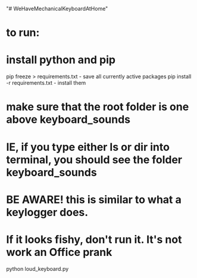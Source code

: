 "# WeHaveMechanicalKeyboardAtHome" 

# to run:

# install python and pip 

<!-- pip install --upgrade wheel
pip install pyglet
pip install pynput
pip install playsound -->

pip freeze > requirements.txt - save all currently active packages
pip install -r requirements.txt - install them

# make sure that the root folder is one above keyboard_sounds
# IE, if you type either ls or dir into terminal, you should see the folder keyboard_sounds

# BE AWARE! this is similar to what a keylogger does. 
# If it looks fishy, don't run it. It's not work an Office prank

python loud_keyboard.py

